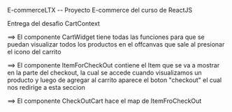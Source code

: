 E-commerceLTX -- Proyecto E-commerce del curso de ReactJS

Entrega del desafio CartContext

==> El componente CartWidget tiene todas las funciones para que se puedan visualizar todos los productos en el offcanvas que sale al presionar el icono del carrito

==> El componente ItemForCheckOut contiene el Item que se va a mostrar en la parte del checkout, la cual se accede cuando visualizamos un producto y luego de agregar al carrito aparece el boton "checkout" el cual nos redirige a esta seccion

==> El componente CheckOutCart hace el map de ItemFroCheckOut
